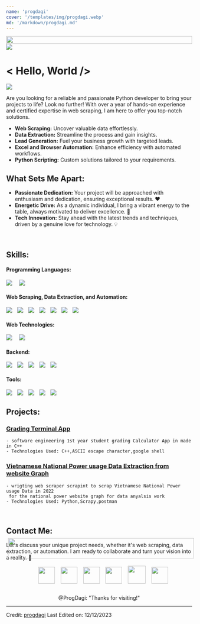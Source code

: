 ```yaml
---
name: 'progdagi'
cover: '/templates/img/progdagi.webp'
md: '/markdown/progdagi.md'
---
```



<!--------Dagim  Alemu github profile @progdagi------------>
<!--- header start --->
<img src="https://github.com/progdagi/progdagi/assets/142475159/957577bd-3877-47de-9d9d-9b70c5a6b317" height="21px" style="width: 100%;">
<!--- end start --->

<!--- hero section start --->
<img src="https://github.com/progdagi/progdagi/assets/142475159/8bad9668-b595-4f07-9add-eb600250f287">
<!--- hero section end --->

<br>

<!--- about section start --->
# < Hello, World />
![](https://komarev.com/ghpvc/?username=progdagi&label=PROFILE+VIEWS)

Are you looking for a reliable and passionate Python developer to bring your projects to life? Look no further! With over a year of hands-on experience and certified expertise in web scraping, I am here to offer you top-notch solutions.

- **Web Scraping:** Uncover valuable data effortlessly.
- **Data Extraction:** Streamline the process and gain insights.
- **Lead Generation:** Fuel your business growth with targeted leads.
- **Excel and Browser Automation:** Enhance efficiency with automated workflows.
- **Python Scripting:** Custom solutions tailored to your requirements.

## What Sets Me Apart:

- **Passionate Dedication:** Your project will be approached with enthusiasm and dedication, ensuring exceptional results. ❤️
- **Energetic Drive:** As a dynamic individual, I bring a vibrant energy to the table, always motivated to deliver excellence. 🚀
- **Tech Innovation:** Stay ahead with the latest trends and techniques, driven by a genuine love for technology. 💡
<!--- about section end --->

<br>

<!---- skills ---->
## Skills:

#### Programming Languages:
<span style="margin-right: 15px;">
	<img src="https://img.shields.io/badge/python-3670A0?style=for-the-badge&logo=python&logoColor=ffdd54">
</span>
<span style="margin-right: 15px;">
	<img src="https://img.shields.io/badge/c++-%2300599C.svg?style=for-the-badge&logo=c%2B%2B&logoColor=white">
</span>


#### Web Scraping, Data Extraction, and Automation:

<span style="margin-right: 10px;">
    <img src="https://img.shields.io/badge/Scrapy-007396?style=for-the-badge&logo=python&logoColor=white">
</span>
<span style="margin-right: 10px;">
    <img src="https://img.shields.io/badge/Playwright-4B32C3?style=for-the-badge&logo=python&logoColor=white">
</span>
<span style="margin-right: 10px;">
    <img src="https://img.shields.io/badge/Selenium-43B02A?style=for-the-badge&logo=selenium&logoColor=white">
</span>
<span style="margin-right: 10px;">
    <img src="https://img.shields.io/badge/XPath%20Selector-3498DB?style=for-the-badge">
</span>
<span style="margin-right: 10px;">
    <img src="https://img.shields.io/badge/CSS%20Selector-2ECC71?style=for-the-badge&logo=css3">
</span>
<span style="margin-right: 10px;">
    <img src="https://img.shields.io/badge/Excel%20Automation-1F425F?style=for-the-badge">
</span>
<span style="margin-right: 10px;">
    <img src="https://img.shields.io/badge/Browser%20Automation-4CAF50?style=for-the-badge">
</span>



#### Web Technologies:
<span style="margin-right: 15px;">
	<img src="https://img.shields.io/badge/html5-%23E34F26.svg?style=for-the-badge&logo=html5&logoColor=white">
</span>
<span style="margin-right: 15px;">
	<img src="https://img.shields.io/badge/css3-%231572B6.svg?style=for-the-badge&logo=css3&logoColor=white">
</span>


#### Backend:

<span style="margin-right: 10px;">
    <img src="https://img.shields.io/badge/Flask-000000?style=for-the-badge&logo=flask&logoColor=white">
</span>
<span style="margin-right: 10px;">
    <img src="https://img.shields.io/badge/FastAPI-005571?style=for-the-badge&logo=fastapi">
</span>
<span style="margin-right: 10px;">
    <img src="https://img.shields.io/badge/MySQL-4479A1?style=for-the-badge&logo=mysql&logoColor=white">
</span>
<span style="margin-right: 10px;">
    <img src="https://img.shields.io/badge/SQLite-003B57?style=for-the-badge&logo=sqlite&logoColor=white">
</span>
<span style="margin-right: 10px;">
    <img src="https://img.shields.io/badge/SQLite-003B57?style=for-the-badge&logo=sqlite&logoColor=white">
</span>


#### Tools:

<span style="margin-right: 10px;">
    <img src="https://img.shields.io/badge/Git-F05032?style=for-the-badge&logo=git&logoColor=white">
</span>
<span style="margin-right: 10px;">
    <img src="https://img.shields.io/badge/github-%23121011.svg?style=for-the-badge&logo=github&logoColor=white">
</span>
<span style="margin-right: 10px;">
    <img src="https://img.shields.io/badge/VSCode-007ACC?style=for-the-badge&logo=visual-studio-code&logoColor=white">
</span>
<span style="margin-right: 10px;">
    <img src="https://img.shields.io/badge/Ubuntu-E95420?style=for-the-badge&logo=ubuntu&logoColor=white">
</span>
<span style="margin-right: 10px;">
    <img src="https://img.shields.io/badge/Postman-FF6C37?style=for-the-badge&logo=postman&logoColor=white">
</span>
<!--/skills --->

<br>

<!-----projects------>
## Projects:

### [Grading Terminal App](https://github.com/progdagi/cpp_grading_app)
	- software engineering 1st year student grading Calculator App in made in C++
	- Technologies Used: C++,ASCII escape character,google shell

### [Vietnamese National Power usage Data Extraction from website Graph](https://www.upwork.com/freelancers/dagima6?p=1733204163810209792)
	- wrigting web scraper scrapint to scrap Vietnamese National Power usage Data in 2022
	 for the national power website graph for data anyalsis work 
	- Technologies Used: Python,Scrapy,postman
<!-----/projects-------->

<br>

<!--- contact list section start --->
## Contact Me:

Let's discuss your unique project needs, whether it's web scraping, data extraction, or automation. I am ready to collaborate and turn your vision into a reality. 🌟

<section align="center" style="margin-left: 10px; margin-bottom: 27px;">
	<a style="margin-left: 12px; text-decoration: none;" target="_blank" href="https://www.upwork.com/freelancers/dagima6">
		<img src="https://www.svgrepo.com/show/349549/upwork.svg" width="45px">
	</a>
	<a style="margin-left: 12px; text-decoration: none;" target="_blank" href="https://github.com/progdagi">
		<img src="https://www.svgrepo.com/show/512317/github-142.svg" width="45px">
	</a>
	<a style="margin-left: 12px; text-decoration: none;" target="_blank" href="https://www.linkedin.com/in/dagim-alemu/">
		<img src="https://www.svgrepo.com/show/138936/linkedin.svg" width="45px">
	</a>
	<a style="margin-left: 12px; text-decoration: none;" target="_blank" href="https://instagram.com/progdagi">
		<img src="https://www.svgrepo.com/show/452229/instagram-1.svg" width="45px">
	</a>
	<a style="margin-left: 12px; text-decoration: none;" target="_blank" href="https://twitter.com/progdagi">
		<img src="https://www.svgrepo.com/show/452123/twitter.svg" width="48px">
	</a>
	<a style="margin-left: 12px; text-decoration: none;" target="_blank" href="mail:dagimalemu@outlook.com">
		<img src="https://www.svgrepo.com/show/249767/email-mail.svg" width="45px">
	</a>
</section>

<!--- contact list section end --->


<!--- outro section start ---->
<div align="center" style="margin-top: 5px;">
@ProgDagi: "Thanks for visiting!"
</div>
<!--- outro section start --->


<!--- footer section start --->
<img src="https://github.com/progdagi/progdagi/assets/142475159/8e6ebce8-54d5-48e3-ae20-23ea1e78f6ba" height="55px" style="width: 100%; margin-top: -175px;padding: 5px;">
<!--- footer section end --->

--------------------------------------------------------------------------------
Credit: [progdagi](https://github.com/progdagi)
Last Edited on: 12/12/2023